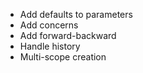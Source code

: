 * Add defaults to parameters
* Add concerns
* Add forward-backward
* Handle history
* Multi-scope creation

